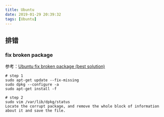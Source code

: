 ```yaml
---
title: Ubuntu
date: 2019-01-29 20:39:32
tags: [Ubuntu]
---
```


## 排错

### fix broken package

参考：[Ubuntu fix broken package (best solution)](http://www.iasptk.com/ubuntu-fix-broken-package-best-solution/)

```shell
# step 1
sudo apt-get update --fix-missing
sudo dpkg --configure -a
sudo apt-get install -f

# step 2
sudo vim /var/lib/dpkg/status
Locate the corrupt package, and remove the whole block of information about it and save the file.

```


